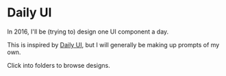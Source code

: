 Daily UI
========

In 2016, I'll be (trying to) design one UI component a day.

This is inspired by [Daily UI](<http://dailyui.co/>), but I will generally be
making up prompts of my own.

Click into folders to browse designs.
